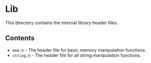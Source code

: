 # Lib
This directory contains the internal library header files.

## Contents
- `mem.h` - The header file for basic memory manipulation functions.
- `string.h` - The header file for all string manipulation functions.
